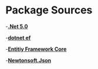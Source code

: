 # Package Sources

-**[.Net 5.0](https://dotnet.microsoft.com/download/dotnet/5.0)**

-**[dotnet ef](https://www.nuget.org/packages/dotnet-ef/)**

-**[Entitiy Framework Core](https://www.nuget.org/packages/Microsoft.EntityFrameworkCore)**

-**[Newtonsoft.Json](https://www.nuget.org/packages/Newtonsoft.Json/)**

